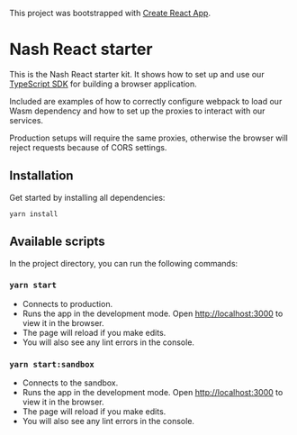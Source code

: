 This project was bootstrapped with [Create React App](https://github.com/facebook/create-react-app).

# Nash React starter

This is the Nash React starter kit. It shows how to set up and use our [TypeScript SDK](https://github.com/nash-io/api-client-typescript) for building a browser application.

Included are examples of how to correctly configure webpack to load our Wasm dependency and how to set up the proxies to interact with our services.

Production setups will require the same proxies, otherwise the browser will reject requests because of CORS settings.

## Installation

Get started by installing all dependencies:
```
yarn install
```

## Available scripts

In the project directory, you can run the following commands:

### `yarn start`
* Connects to production.
* Runs the app in the development mode. Open [http://localhost:3000](http://localhost:3000) to view it in the browser.
* The page will reload if you make edits.
* You will also see any lint errors in the console.

### `yarn start:sandbox`
* Connects to the sandbox.
* Runs the app in the development mode. Open [http://localhost:3000](http://localhost:3000) to view it in the browser.
* The page will reload if you make edits.
* You will also see any lint errors in the console.
